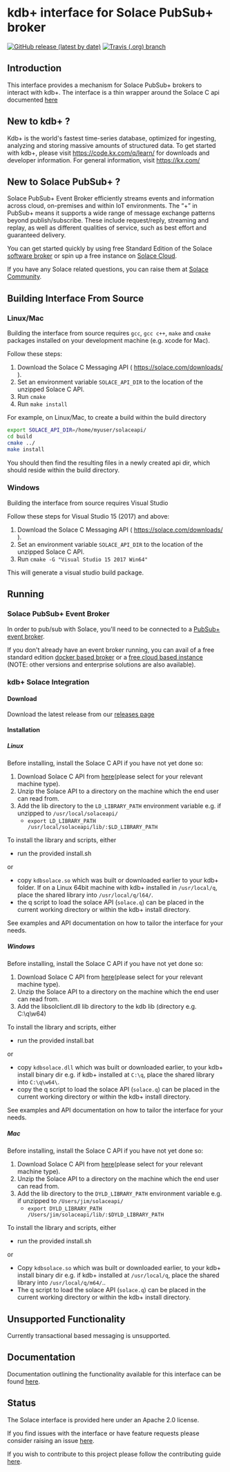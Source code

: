 
# kdb+ interface for Solace PubSub+ broker

[![GitHub release (latest by date)](https://img.shields.io/github/v/release/kxsystems/solace?include_prereleases)](https://github.com/kxsystems/solace/releases) [![Travis (.org) branch](https://img.shields.io/travis/kxsystems/solace/master?label=travis%20build)](https://travis-ci.org/kxsystems/solace/branches)

## Introduction

This interface provides a mechanism for Solace PubSub+ brokers to interact with kdb+. The interface is a thin wrapper around the Solace C api documented [here](https://docs.solace.com/API-Developer-Online-Ref-Documentation/c/index.html)

## New to kdb+ ?

Kdb+ is the world's fastest time-series database, optimized for ingesting, analyzing and storing massive amounts of structured data. To get started with kdb+, please visit https://code.kx.com/q/learn/ for downloads and developer information. For general information, visit https://kx.com/

## New to Solace PubSub+ ?

Solace PubSub+ Event Broker efficiently streams events and information across cloud, on-premises and within IoT environments. The “+” in PubSub+ means it supports a wide range of message exchange patterns beyond publish/subscribe. These include request/reply, streaming and replay, as well as different qualities of service, such as best effort and guaranteed delivery.

You can get started quickly by using free Standard Edition of the Solace [software broker](https://solace.com/products/event-broker/software/) or spin up a free instance on [Solace Cloud](https://console.solace.cloud/login/new-account).

If you have any Solace related questions, you can raise them at [Solace Community](https://solace.community/).

## Building Interface From Source

### Linux/Mac

Building the interface from source requires `gcc`, `gcc c++`, `make` and `cmake` packages installed on your development machine (e.g. xcode for Mac).

Follow these steps:

 1. Download the Solace C Messaging API ( https://solace.com/downloads/ ).
 2. Set an environment variable `SOLACE_API_DIR` to the location of the unzipped Solace C API.
 3. Run `cmake`
 4. Run `make install`


For example, on Linux/Mac, to create a build within the build directory

```bash
export SOLACE_API_DIR=/home/myuser/solaceapi/
cd build
cmake ../
make install
```

You should then find the resulting files in a newly created api dir, which should reside within the build directory.

### Windows

Building the interface from source requires Visual Studio

Follow these steps for Visual Studio 15 (2017) and above:

  1. Download the Solace C Messaging API ( https://solace.com/downloads/ ).
  2. Set an environment variable `SOLACE_API_DIR` to the location of the unzipped Solace C API.
  3. Run `cmake -G "Visual Studio 15 2017 Win64"` 

This will generate a visual studio build package. 

## Running

### Solace PubSub+ Event Broker

In order to pub/sub with Solace, you'll need to be connected to a [PubSub+ event broker](https://solace.com/products/event-broker/).

If you don't already have an event broker running, you can avail of a free standard edition [docker based broker](https://github.com/SolaceLabs/solace-single-docker-compose) or a [free cloud based instance](https://console.solace.cloud/login/new-account) (NOTE: other versions and enterprise solutions are also available).

### kdb+ Solace Integration

#### Download

Download the latest release from our [releases page](https://github.com/KxSystems/solace/releases)

#### Installation

##### Linux

Before installing, install the Solace C API if you have not yet done so:

  1. Download Solace C API from [here](https://solace.com/downloads/)(please select for your relevant machine type).
  2. Unzip the Solace API to a directory on the machine which the end user can read from.
  3. Add the lib directory to the `LD_LIBRARY_PATH` environment variable e.g. if unzipped to `/usr/local/solaceapi/`
     - `export LD_LIBRARY_PATH /usr/local/solaceapi/lib/:$LD_LIBRARY_PATH`

To install the library and scripts, either

- run the provided install.sh

or

- copy `kdbsolace.so` which was built or downloaded earlier to your kdb+ folder. If on a Linux 64bit machine with kdb+ installed in `/usr/local/q`, place the shared library into `/usr/local/q/l64/`.
- the q script to load the solace API (`solace.q`) can be placed in the current working directory or within the kdb+ install directory.


See examples and API documentation on how to tailor the interface for your needs.

##### Windows

Before installing, install the Solace C API if you have not yet done so:

1. Download Solace C API from [here](https://solace.com/downloads/)(please select for your relevant machine type).
2. Unzip the Solace API to a directory on the machine which the end user can read from.
3. Add the libsolclient.dll lib directory to the kdb lib (directory e.g. C:\q\w64)

To install the library and scripts, either

- run the provided install.bat

or

- copy `kdbsolace.dll` which was built or downloaded earlier, to your kdb+ install binary dir e.g. if kdb+ installed at `C:\q`, place the shared library into `C:\q\w64\`.
- copy the q script to load the solace API (`solace.q`) can be placed in the current working directory or within the kdb+ install directory.

See examples and API documentation on how to tailor the interface for your needs.

##### Mac 

Before installing, install the Solace C API if you have not yet done so:

  1. Download Solace C API from [here](https://solace.com/downloads/)(please select for your relevant machine type).
  2. Unzip the Solace API to a directory on the machine which the end user can read from.
  3. Add the lib directory to the `DYLD_LIBRARY_PATH` environment variable e.g. if unzipped to `/Users/jim/solaceapi/`
     - `export DYLD_LIBRARY_PATH /Users/jim/solaceapi/lib/:$DYLD_LIBRARY_PATH`

To install the library and scripts, either

- run the provided install.sh

or

- Copy `kdbsolace.so` which was built or downloaded earlier, to your kdb+ install binary dir e.g. if kdb+ installed at `/usr/local/q`, place the shared library into `/usr/local/q/m64/`..
- The q script to load the solace API (`solace.q`) can be placed in the current working directory or within the kdb+ install directory.

## Unsupported Functionality

Currently transactional based messaging is unsupported.

## Documentation

Documentation outlining the functionality available for this interface can be found [here](https://code.kx.com/q/interfaces/solace).

## Status
The Solace interface is provided here under an Apache 2.0 license.

If you find issues with the interface or have feature requests please consider raising an issue [here](https://github.com/KxSystems/solace/issues).

If you wish to contribute to this project please follow the contributing guide [here](CONTRIBUTING.md).
